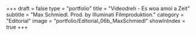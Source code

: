 +++
draft = false
type = "portfolio"
title = "Videodreh - Es woa amoi a Zeit"
subtitle = "Max Schmiedl. Prod. by Illuminati Filmproduktion."
category = "Editorial"
image = "portfolio/Editorial_06b_MaxSchmiedl"
showInIndex = true
+++